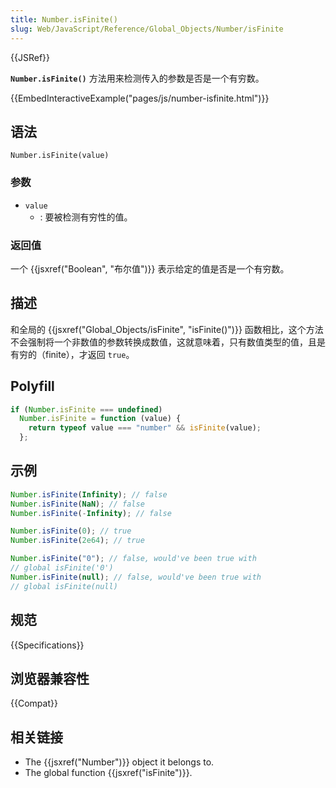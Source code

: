 ```yaml
---
title: Number.isFinite()
slug: Web/JavaScript/Reference/Global_Objects/Number/isFinite
---
```


{{JSRef}}

**`Number.isFinite()`** 方法用来检测传入的参数是否是一个有穷数。

{{EmbedInteractiveExample("pages/js/number-isfinite.html")}}

## 语法

```plain
Number.isFinite(value)
```

### 参数

- `value`
  - : 要被检测有穷性的值。

### 返回值

一个 {{jsxref("Boolean", "布尔值")}} 表示给定的值是否是一个有穷数。

## 描述

和全局的 {{jsxref("Global_Objects/isFinite", "isFinite()")}} 函数相比，这个方法不会强制将一个非数值的参数转换成数值，这就意味着，只有数值类型的值，且是有穷的（finite），才返回 `true`。

## Polyfill

```js
if (Number.isFinite === undefined)
  Number.isFinite = function (value) {
    return typeof value === "number" && isFinite(value);
  };
```

## 示例

```js
Number.isFinite(Infinity); // false
Number.isFinite(NaN); // false
Number.isFinite(-Infinity); // false

Number.isFinite(0); // true
Number.isFinite(2e64); // true

Number.isFinite("0"); // false, would've been true with
// global isFinite('0')
Number.isFinite(null); // false, would've been true with
// global isFinite(null)
```

## 规范

{{Specifications}}

## 浏览器兼容性

{{Compat}}

## 相关链接

- The {{jsxref("Number")}} object it belongs to.
- The global function {{jsxref("isFinite")}}.
